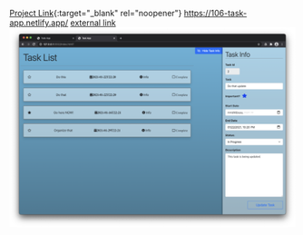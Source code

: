 [Project Link](https://106-task-app.netlify.app/){:target="_blank" rel="noopener"}
https://106-task-app.netlify.app/
<a href="https://106-task-app.netlify.app/" target="_blank">external link</a>
![](images/task_app.png)